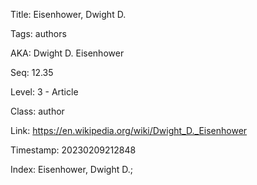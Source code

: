 Title:  Eisenhower, Dwight D.

Tags:   authors

AKA:    Dwight D. Eisenhower

Seq:    12.35

Level:  3 - Article

Class:  author

Link:   https://en.wikipedia.org/wiki/Dwight_D._Eisenhower

Timestamp: 20230209212848

Index:  Eisenhower, Dwight D.; 
